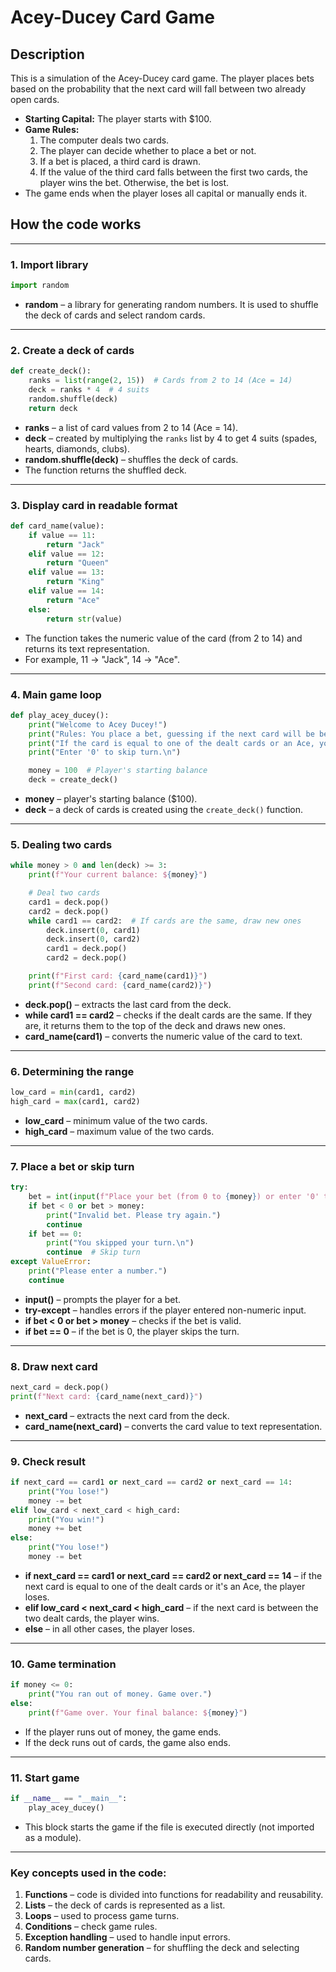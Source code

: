 # **Acey-Ducey Card Game**

## Description
This is a simulation of the Acey-Ducey card game. The player places bets based on the probability that the next card will fall between two already open cards.

- **Starting Capital:** The player starts with $100.
- **Game Rules:**
  1. The computer deals two cards.
  2. The player can decide whether to place a bet or not.
  3. If a bet is placed, a third card is drawn.
  4. If the value of the third card falls between the first two cards, the player wins the bet. Otherwise, the bet is lost.
- The game ends when the player loses all capital or manually ends it.

## How the code works
---

### **1. Import library**
```python
import random
```
- **random** – a library for generating random numbers. It is used to shuffle the deck of cards and select random cards.

---

### **2. Create a deck of cards**
```python
def create_deck():
    ranks = list(range(2, 15))  # Cards from 2 to 14 (Ace = 14)
    deck = ranks * 4  # 4 suits
    random.shuffle(deck)
    return deck
```
- **ranks** – a list of card values from 2 to 14 (Ace = 14).
- **deck** – created by multiplying the `ranks` list by 4 to get 4 suits (spades, hearts, diamonds, clubs).
- **random.shuffle(deck)** – shuffles the deck of cards.
- The function returns the shuffled deck.

---

### **3. Display card in readable format**
```python
def card_name(value):
    if value == 11:
        return "Jack"
    elif value == 12:
        return "Queen"
    elif value == 13:
        return "King"
    elif value == 14:
        return "Ace"
    else:
        return str(value)
```
- The function takes the numeric value of the card (from 2 to 14) and returns its text representation.
- For example, 11 → "Jack", 14 → "Ace".

---

### **4. Main game loop**
```python
def play_acey_ducey():
    print("Welcome to Acey Ducey!")
    print("Rules: You place a bet, guessing if the next card will be between the two dealt cards.")
    print("If the card is equal to one of the dealt cards or an Ace, you lose.")
    print("Enter '0' to skip turn.\n")

    money = 100  # Player's starting balance
    deck = create_deck()
```
- **money** – player's starting balance ($100).
- **deck** – a deck of cards is created using the `create_deck()` function.

---

### **5. Dealing two cards**
```python
while money > 0 and len(deck) >= 3:
    print(f"Your current balance: ${money}")

    # Deal two cards
    card1 = deck.pop()
    card2 = deck.pop()
    while card1 == card2:  # If cards are the same, draw new ones
        deck.insert(0, card1)
        deck.insert(0, card2)
        card1 = deck.pop()
        card2 = deck.pop()

    print(f"First card: {card_name(card1)}")
    print(f"Second card: {card_name(card2)}")
```
- **deck.pop()** – extracts the last card from the deck.
- **while card1 == card2** – checks if the dealt cards are the same. If they are, it returns them to the top of the deck and draws new ones.
- **card_name(card1)** – converts the numeric value of the card to text.

---

### **6. Determining the range**
```python
low_card = min(card1, card2)
high_card = max(card1, card2)
```
- **low_card** – minimum value of the two cards.
- **high_card** – maximum value of the two cards.

---

### **7. Place a bet or skip turn**
```python
try:
    bet = int(input(f"Place your bet (from 0 to {money}) or enter '0' to skip turn: "))
    if bet < 0 or bet > money:
        print("Invalid bet. Please try again.")
        continue
    if bet == 0:
        print("You skipped your turn.\n")
        continue  # Skip turn
except ValueError:
    print("Please enter a number.")
    continue
```
- **input()** – prompts the player for a bet.
- **try-except** – handles errors if the player entered non-numeric input.
- **if bet < 0 or bet > money** – checks if the bet is valid.
- **if bet == 0** – if the bet is 0, the player skips the turn.

---

### **8. Draw next card**
```python
next_card = deck.pop()
print(f"Next card: {card_name(next_card)}")
```
- **next_card** – extracts the next card from the deck.
- **card_name(next_card)** – converts the card value to text representation.

---

### **9. Check result**
```python
if next_card == card1 or next_card == card2 or next_card == 14:
    print("You lose!")
    money -= bet
elif low_card < next_card < high_card:
    print("You win!")
    money += bet
else:
    print("You lose!")
    money -= bet
```
- **if next_card == card1 or next_card == card2 or next_card == 14** – if the next card is equal to one of the dealt cards or it's an Ace, the player loses.
- **elif low_card < next_card < high_card** – if the next card is between the two dealt cards, the player wins.
- **else** – in all other cases, the player loses.

---

### **10. Game termination**
```python
if money <= 0:
    print("You ran out of money. Game over.")
else:
    print(f"Game over. Your final balance: ${money}")
```
- If the player runs out of money, the game ends.
- If the deck runs out of cards, the game also ends.

---

### **11. Start game**
```python
if __name__ == "__main__":
    play_acey_ducey()
```
- This block starts the game if the file is executed directly (not imported as a module).

---

### **Key concepts used in the code:**
1. **Functions** – code is divided into functions for readability and reusability.
2. **Lists** – the deck of cards is represented as a list.
3. **Loops** – used to process game turns.
4. **Conditions** – check game rules.
5. **Exception handling** – used to handle input errors.
6. **Random number generation** – for shuffling the deck and selecting cards.

```